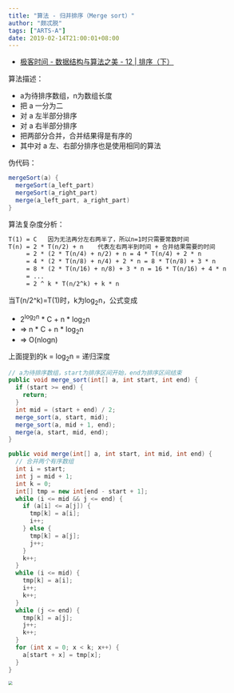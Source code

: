 ```yaml
---
title: "算法 - 归并排序（Merge sort）"
author: "颇忒脱"
tags: ["ARTS-A"]
date: 2019-02-14T21:00:01+08:00
---
```


<!--more-->

* [极客时间 - 数据结构与算法之美 - 12 | 排序（下）][1]

算法描述：

* a为待排序数组，n为数组长度
* 把 a 一分为二
* 对 a 左半部分排序
* 对 a 右半部分排序
* 把两部分合并，合并结果得是有序的
* 其中对 a 左、右部分排序也是使用相同的算法

伪代码：

```java
mergeSort(a) {
  mergeSort(a_left_part)
  mergeSort(a_right_part)
  merge(a_left_part, a_right_part)
}
```

算法复杂度分析：

```txt
T(1) = C   因为无法再分左右两半了，所以n=1时只需要常数时间
T(n) = 2 * T(n/2) + n    代表左右两半到时间 + 合并结果需要的时间
     = 2 * (2 * T(n/4) + n/2) + n = 4 * T(n/4) + 2 * n
     = 4 * (2 * T(n/8) + n/4) + 2 * n = 8 * T(n/8) + 3 * n
     = 8 * (2 * T(n/16) + n/8) + 3 * n = 16 * T(n/16) + 4 * n
     = ...
     = 2 ^ k * T(n/2^k) + k * n
```

当T(n/2^k)=T(1)时，k为log<sub>2</sub>n，公式变成 

* 2<sup>log<sub>2</sub>n</sup> * C + n * log<sub>2</sub>n 
* => n * C + n * log<sub>2</sub>n
* => O(nlogn)

上面提到的k = log<sub>2</sub>n = 递归深度

```java
// a为待排序数组，start为排序区间开始，end为排序区间结束
public void merge_sort(int[] a, int start, int end) {
  if (start >= end) {
    return;
  }
  int mid = (start + end) / 2;
  merge_sort(a, start, mid);
  merge_sort(a, mid + 1, end);
  merge(a, start, mid, end);
}

public void merge(int[] a, int start, int mid, int end) {
  // 合并两个有序数组
  int i = start;
  int j = mid + 1;
  int k = 0;
  int[] tmp = new int[end - start + 1];
  while (i <= mid && j <= end) {
    if (a[i] <= a[j]) {
      tmp[k] = a[i];
      i++;
    } else {
      tmp[k] = a[j];
      j++;
    }
    k++;
  }
  while (i <= mid) {
    tmp[k] = a[i];
    i++;
    k++;
  }
  while (j <= end) {
    tmp[k] = a[j];
    j++;
    k++;
  }
  for (int x = 0; x < k; x++) {
    a[start + x] = tmp[x];
  }
}
```

<img src="../sort/merge-sort.png" style="zoom:50%" />

[1]: https://time.geekbang.org/column/article/41913